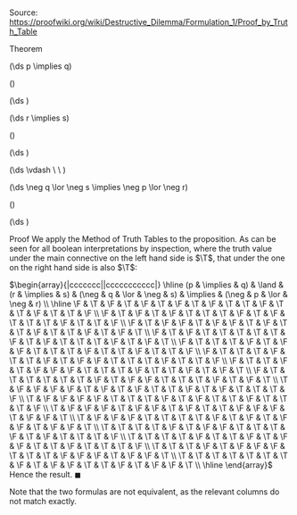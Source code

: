 # 

Source: https://proofwiki.org/wiki/Destructive_Dilemma/Formulation_1/Proof_by_Truth_Table

Theorem













\(\ds p \implies q\)

\(\)







\(\ds \)




















\(\ds r \implies s\)

\(\)







\(\ds \)














\(\ds \vdash \ \ \)





\(\ds \neg q \lor \neg s \implies \neg p \lor \neg r\)

\(\)







\(\ds \)











Proof
We apply the Method of Truth Tables to the proposition.
As can be seen for all boolean interpretations by inspection, where the truth value under the main connective on the left hand side is $\T$, that under the one on the right hand side is also $\T$:

$\begin{array}{|ccccccc||ccccccccccc|} \hline
(p & \implies & q) & \land & (r & \implies & s) & (\neg & q & \lor & \neg & s) & \implies & (\neg & p & \lor & \neg & r) \\
\hline
\F & \T & \F & \T & \F & \T & \F & \T & \F & \T & \T & \F & \T & \T & \F & \T & \T & \F \\
\F & \T & \F & \T & \F & \T & \T & \T & \F & \T & \F & \T & \T & \T & \F & \T & \T & \F \\
\F & \T & \F & \F & \T & \F & \F & \T & \F & \T & \T & \F & \T & \T & \F & \T & \F & \T \\
\F & \T & \F & \T & \T & \T & \T & \T & \F & \T & \F & \T & \T & \T & \F & \T & \F & \T \\
\F & \T & \T & \T & \F & \T & \F & \F & \T & \T & \T & \F & \T & \T & \F & \T & \T & \F \\
\F & \T & \T & \T & \F & \T & \T & \F & \T & \F & \F & \T & \T & \T & \F & \T & \T & \F \\
\F & \T & \T & \F & \T & \F & \F & \F & \T & \T & \T & \F & \T & \T & \F & \T & \F & \T \\
\F & \T & \T & \T & \T & \T & \T & \F & \T & \F & \F & \T & \T & \T & \F & \T & \F & \T \\
\T & \F & \F & \F & \F & \T & \F & \T & \F & \T & \T & \F & \T & \F & \T & \T & \T & \F \\
\T & \F & \F & \F & \F & \T & \T & \T & \F & \T & \F & \T & \T & \F & \T & \T & \T & \F \\
\T & \F & \F & \F & \T & \F & \F & \T & \F & \T & \T & \F & \F & \F & \T & \F & \F & \T \\
\T & \F & \F & \F & \T & \T & \T & \T & \F & \T & \F & \T & \F & \F & \T & \F & \F & \T \\
\T & \T & \T & \T & \F & \T & \F & \F & \T & \T & \T & \F & \T & \F & \T & \T & \T & \F \\
\T & \T & \T & \T & \F & \T & \T & \F & \T & \F & \F & \T & \T & \F & \T & \T & \T & \F \\
\T & \T & \T & \F & \T & \F & \F & \F & \T & \T & \T & \F & \F & \F & \T & \F & \F & \T \\
\T & \T & \T & \T & \T & \T & \T & \F & \T & \F & \F & \T & \T & \F & \T & \F & \F & \T \\
\hline
\end{array}$
Hence the result.
$\blacksquare$

Note that the two formulas are not equivalent, as the relevant columns do not match exactly.






